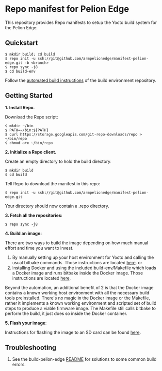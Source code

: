Repo manifest for Pelion Edge
=============================================
This repository provides Repo manifests to setup the Yocto build system for the Pelion Edge.

Quickstart
----------
    $ mkdir build; cd build
    $ repo init -u ssh://git@github.com/armpelionedge/manifest-pelion-edge.git -b <branch>
    $ repo sync -j8
    $ cd build-env
Follow the [automated build instructions](https://github.com/armpelionedge/build-pelion-edge) of the build environment repository.

Getting Started
---------------
**1.  Install Repo.**

Download the Repo script:

    $ mkdir ~/bin
    $ PATH=~/bin:${PATH}
    $ curl https://storage.googleapis.com/git-repo-downloads/repo > ~/bin/repo
    $ chmod a+x ~/bin/repo

**2.  Initialize a Repo client.**

Create an empty directory to hold the build directory:

    $ mkdir build
    $ cd build

Tell Repo to download the manifest in this repo:

    $ repo init -u ssh://git@github.com/armpelionedge/manifest-pelion-edge.git

Your directory should now contain a .repo directory.

**3.  Fetch all the repositories:**

    $ repo sync -j8

**4.  Build an image:**

There are two ways to build the image depending on how much manual effort and time you want to invest.

 1. By manually setting up your host environment for Yocto and calling the usual bitbake commands.  Those instructions are located [here](https://github.com/armPelionEdge/meta-pelion-edge/blob/dev/BUILD.md). 
 or 
 2. Installing Docker and using the included build-env/Makefile which loads a Docker image and runs bitbake inside the Docker image. Those instructions are located [here](https://github.com/armpelionedge/build-pelion-edge). 

 Beyond the automation, an additional benefit of 2 is that the Docker image contains a known working host environment with all the necessary build tools preinstalled. There's no magic in the Docker image or the Makefile, rather it implements a known working environment and scripted set of build steps to produce a viable firmware image.  The Makefile still calls bitbake to perform the build, it just does so inside the Docker container.


**5. Flash your image:**

Instructions for flashing the image to an SD card can be found [here](https://github.com/armpelionedge/meta-pelion-edge/blob/master/FLASH.md).



Troubleshooting
---------------
1. See the build-pelion-edge [README](https://github.com/armpelionedge/build-pelion-edge/blob/master/README.md) for solutions to some common build errors.
